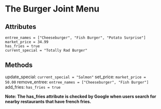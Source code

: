 # The Burger Joint Menu

## Attributes
```
entree_names = ["Cheeseburger", "Fish Burger", "Potato Surprise"]
market_price = 34.99
has_fries = true
current_special = "Totally Rad Burger"
```

## Methods

update_special: `current_special = "Salmon"`
set_price: `market_price = 50.00`
remove_entree: `entree_names = ["Cheeseburger", "Fish Burger"]`
add_fries: `has_fries = true`

**Note: The has_fries attribute is checked by Google when users search for nearby restaurants that have french fries.**
